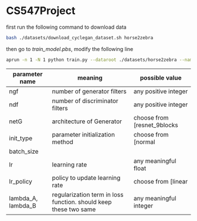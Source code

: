 # CS547Project
first run the following command to download data

```bash
bash ./datasets/download_cyclegan_dataset.sh horse2zebra
```

then go to *train_model.pbs*, modify the following line
```bash
aprun -n 1 -N 1 python train.py --dataroot ./datasets/horse2zebra --name horses_cyclegan --model cycle_gan --ngf 64 --ndf 64 --netG resnet9_blocks --init_type orthogonal --batch_size 1 --lr 0.0002 --lr_policy step --lambda_A 10 --lambda_B 10
```


| parameter name     | meaning                                                          | possible value                                                      |
|--------------------|------------------------------------------------------------------|---------------------------------------------------------------------|
| ngf                | number of generator filters                                      | any positive integer                                                |
| ndf                | number of discriminator filters                                  | any positive integer                                                |
| netG               | architecture of Generator                                        | choose from [resnet_9blocks | resnet_6blocks | unet_256 | unet_128] |
| init_type          | parameter initialization method                                  | choose from [normal | xavier | kaiming | orthogonal]                |
| batch_size         |                                                                  |                                                                     |
| lr                 | learning rate                                                    | any meaningful float                                                |
| lr_policy          | policy to update learning rate                                   | choose from [linear | step | plateau | cosine]                      |
| lambda_A, lambda_B | regularization term in loss function. should keep these two same | any meaningful integer                                              |
